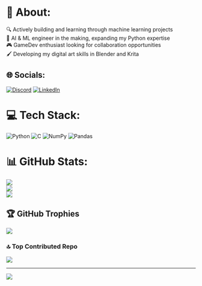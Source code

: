 # 👾 About:
🔍 Actively building and learning through machine learning projects<br>🤖 AI & ML engineer in the making, expanding my Python expertise<br>🎮 GameDev enthusiast looking for collaboration opportunities<br>🖌️ Developing my digital art skills in Blender and Krita


## 🌐 Socials:
[![Discord](https://img.shields.io/badge/Discord-%237289DA.svg?logo=discord&logoColor=white)](https://discord.gg/https://discord.gg/https://discord.gg/xhAmSFE8) [![LinkedIn](https://img.shields.io/badge/LinkedIn-%230077B5.svg?logo=linkedin&logoColor=white)](https://linkedin.com/in/https://linkedin.com/in/siddharth-t-baba112aa) 

# 💻 Tech Stack:
![Python](https://img.shields.io/badge/python-3670A0?style=for-the-badge&logo=python&logoColor=ffdd54) ![C](https://img.shields.io/badge/c-%2300599C.svg?style=for-the-badge&logo=c&logoColor=white) ![NumPy](https://img.shields.io/badge/numpy-%23013243.svg?style=for-the-badge&logo=numpy&logoColor=white) ![Pandas](https://img.shields.io/badge/pandas-%23150458.svg?style=for-the-badge&logo=pandas&logoColor=white) 
# 📊 GitHub Stats:
![](https://github-readme-stats.vercel.app/api?username=Drackko&theme=dark&hide_border=false&include_all_commits=true&count_private=true)<br/>
![](https://github-readme-streak-stats.herokuapp.com/?user=Drackko&theme=dark&hide_border=false)<br/>
![](https://github-readme-stats.vercel.app/api/top-langs/?username=Drackko&theme=dark&hide_border=false&include_all_commits=true&count_private=true&layout=compact)

## 🏆 GitHub Trophies
![](https://github-profile-trophy.vercel.app/?username=Drackko&theme=radical&no-frame=false&no-bg=true&margin-w=4)

### 🔝 Top Contributed Repo
![](https://github-contributor-stats.vercel.app/api?username=Drackko&limit=5&theme=dark&combine_all_yearly_contributions=true)

---
[![](https://visitcount.itsvg.in/api?id=Drackko&icon=0&color=0)](https://visitcount.itsvg.in)

<!-- Proudly created with GPRM ( https://gprm.itsvg.in ) -->
